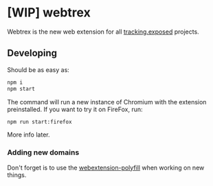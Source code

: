 # [WIP] webtrex

Webtrex is the new web extension for all [tracking.exposed](https://tracking.exposed) projects.

## Developing

Should be as easy as:

```bash
npm i
npm start
```

The command will run a new instance of Chromium with the extension preinstalled. If you want to try it on FireFox, run:

```bash
npm run start:firefox
```

More info later.

### Adding new domains

Don't forget is to use the [webextension-polyfill](https://github.com/mozilla/webextension-polyfill) when working on new things.
